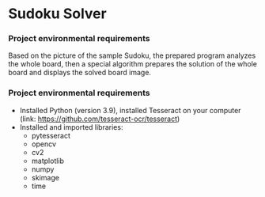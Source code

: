 # Sudoku Solver
### Project environmental requirements
Based on the picture of the sample Sudoku, the prepared program analyzes the whole board, then a special algorithm prepares the solution of the whole board and displays the solved board image.

### Project environmental requirements
- Installed Python (version 3.9), installed Tesseract on your computer (link: https://github.com/tesseract-ocr/tesseract)
- Installed and imported libraries: 
    - pytesseract
    - opencv
    - cv2
    - matplotlib
    - numpy
    - skimage
    - time

